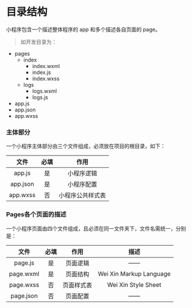 # 目录结构
小程序包含一个描述整体程序的 app 和多个描述各自页面的 page。

>如开发目录为：
- pages
  - index
    - index.wxml
    - index.js
    - index.wxss
  - logs
    - logs.wxml
    - logs.js
- app.js
- app.json
- app.wxss

### 主体部分
一个小程序主体部分由三个文件组成，必须放在项目的根目录，如下：

|文件|必填|作用|
|:----:|:----:|:----:|
|app.js|是|小程序逻辑|
|app.json|是|小程序配置|
|app.wxss|否|小程序公共样式表|

### Pages各个页面的描述
一个小程序页面由四个文件组成，且必须在同一文件夹下，文件名需统一，分别是：

|文件|必填|作用|描述|
|:----:|:----:|:----:|:----:|
|page.js	  |是	|页面逻辑|——|
|page.wxml	|是	|页面结构|Wei Xin Markup Language|
|page.wxss	|否	|页面样式表|Wei Xin Style Sheet|
|page.json	|否	|页面配置| ——|
